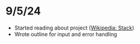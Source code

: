 # 9/5/24
- Started reading about project ([Wikipedia: Stack](https://en.wikipedia.org/wiki/Stack_(abstract_data_type)))
- Wrote outline for input and error handling